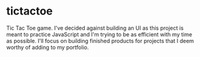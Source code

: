 # tictactoe

Tic Tac Toe game. I've decided against building an UI as this project is meant to practice JavaScript and I'm trying to be as efficient with my time as possible. I'll focus on building finished products for projects that I deem worthy of adding to my portfolio.
